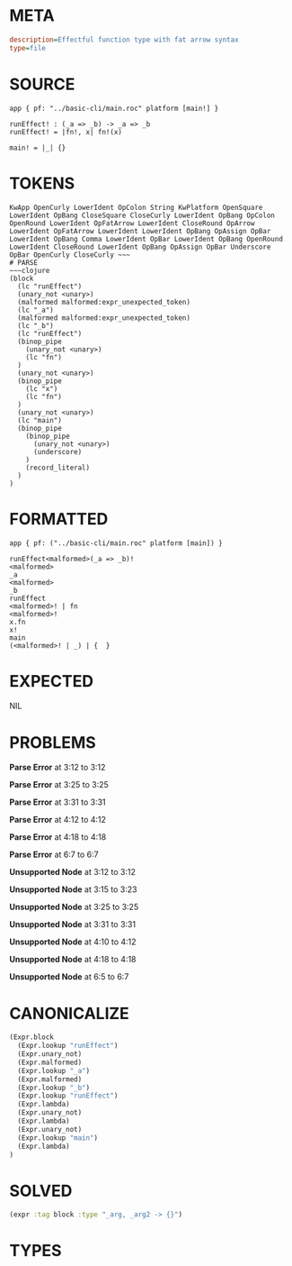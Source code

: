 # META
~~~ini
description=Effectful function type with fat arrow syntax
type=file
~~~
# SOURCE
~~~roc
app { pf: "../basic-cli/main.roc" platform [main!] }

runEffect! : (_a => _b) -> _a => _b
runEffect! = |fn!, x| fn!(x)

main! = |_| {}
~~~
# TOKENS
~~~text
KwApp OpenCurly LowerIdent OpColon String KwPlatform OpenSquare LowerIdent OpBang CloseSquare CloseCurly LowerIdent OpBang OpColon OpenRound LowerIdent OpFatArrow LowerIdent CloseRound OpArrow LowerIdent OpFatArrow LowerIdent LowerIdent OpBang OpAssign OpBar LowerIdent OpBang Comma LowerIdent OpBar LowerIdent OpBang OpenRound LowerIdent CloseRound LowerIdent OpBang OpAssign OpBar Underscore OpBar OpenCurly CloseCurly ~~~
# PARSE
~~~clojure
(block
  (lc "runEffect")
  (unary_not <unary>)
  (malformed malformed:expr_unexpected_token)
  (lc "_a")
  (malformed malformed:expr_unexpected_token)
  (lc "_b")
  (lc "runEffect")
  (binop_pipe
    (unary_not <unary>)
    (lc "fn")
  )
  (unary_not <unary>)
  (binop_pipe
    (lc "x")
    (lc "fn")
  )
  (unary_not <unary>)
  (lc "main")
  (binop_pipe
    (binop_pipe
      (unary_not <unary>)
      (underscore)
    )
    (record_literal)
  )
)
~~~
# FORMATTED
~~~roc
app { pf: ("../basic-cli/main.roc" platform [main]) }

runEffect<malformed>(_a => _b)!
<malformed>
_a
<malformed>
_b
runEffect
<malformed>! | fn
<malformed>!
x.fn
x!
main
(<malformed>! | _) | {  }
~~~
# EXPECTED
NIL
# PROBLEMS
**Parse Error**
at 3:12 to 3:12

**Parse Error**
at 3:25 to 3:25

**Parse Error**
at 3:31 to 3:31

**Parse Error**
at 4:12 to 4:12

**Parse Error**
at 4:18 to 4:18

**Parse Error**
at 6:7 to 6:7

**Unsupported Node**
at 3:12 to 3:12

**Unsupported Node**
at 3:15 to 3:23

**Unsupported Node**
at 3:25 to 3:25

**Unsupported Node**
at 3:31 to 3:31

**Unsupported Node**
at 4:10 to 4:12

**Unsupported Node**
at 4:18 to 4:18

**Unsupported Node**
at 6:5 to 6:7

# CANONICALIZE
~~~clojure
(Expr.block
  (Expr.lookup "runEffect")
  (Expr.unary_not)
  (Expr.malformed)
  (Expr.lookup "_a")
  (Expr.malformed)
  (Expr.lookup "_b")
  (Expr.lookup "runEffect")
  (Expr.lambda)
  (Expr.unary_not)
  (Expr.lambda)
  (Expr.unary_not)
  (Expr.lookup "main")
  (Expr.lambda)
)
~~~
# SOLVED
~~~clojure
(expr :tag block :type "_arg, _arg2 -> {}")
~~~
# TYPES
~~~roc
~~~
